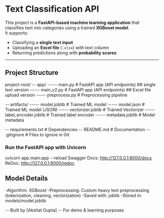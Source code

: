 #  Text Classification API  

This project is a **FastAPI-based machine learning application** that classifies text into categories using a trained **XGBoost model**.   
It supports:
-  Classifying a **single text input**
-  Uploading an **Excel file** (`.xlsx`) with text column
-  Returning predictions along with **probability scores**

---

##  Project Structure

project-root/
-- app/
----- main.py # FastAPI app (API endpoints) ## single text version
----- main_v2.py # FastAPI app (API endpoints) ## Excel file upload version
----- preprocess.py # Preprocessing pipeline

-- artifacts/
----- model.joblib # Trained ML model
----- model.json # Trained ML model (JSON)
----- vectorizer.joblib # Trained Vectorizer
----- label_encoder.joblib # Trained label encoder
----- metadata.joblib # Model metadata


-- requirements.txt # Dependencies
-- README.md # Documentation
-- .gitignore # Files to ignore in Git

### Run the FastAPI app with Uvicorn
uvicorn app.main:app --reload
Swagger Docs:  http://127.0.0.1:8000/docs
ReDoc:  http://127.0.0.1:8000/redoc

## Model Details

-Algorithm: XGBoost
-Preprocessing: Custom heavy text preprocessing (tokenization, cleaning, vectorization)
-Saved with: joblib
-Stored in: models/model.joblib

-- Built by [Akshat Gupta]
-- For demo & learning purposes  
